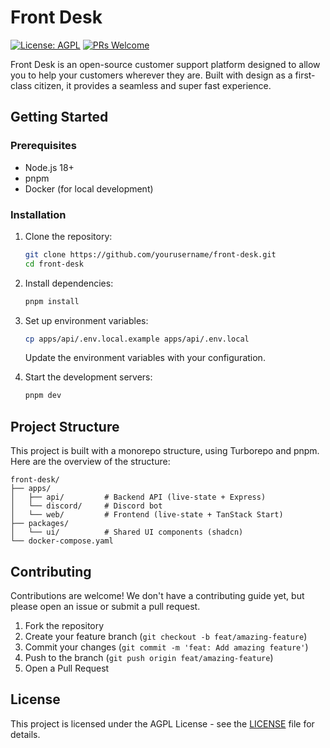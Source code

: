 # Front Desk

[![License: AGPL](https://img.shields.io/badge/License-AGPL-brightgreen.svg)](LICENSE)
[![PRs Welcome](https://img.shields.io/badge/PRs-welcome-brightgreen.svg)](https://github.com/pedroscosta/front-desk/pulls)

Front Desk is an open-source customer support platform designed to allow you to help your customers wherever they are. Built with design as a first-class citizen, it provides a seamless and super fast experience.

## Getting Started

### Prerequisites

- Node.js 18+
- pnpm
- Docker (for local development)

### Installation

1. Clone the repository:
   ```bash
   git clone https://github.com/yourusername/front-desk.git
   cd front-desk
   ```

2. Install dependencies:
   ```bash
   pnpm install
   ```

3. Set up environment variables:
   ```bash
   cp apps/api/.env.local.example apps/api/.env.local
   ```
   Update the environment variables with your configuration.

4. Start the development servers:
   ```bash
   pnpm dev
   ```

## Project Structure

This project is built with a monorepo structure, using Turborepo and pnpm. Here are the overview of the structure:

```
front-desk/
├── apps/
│   ├── api/         # Backend API (live-state + Express)
│   └── discord/     # Discord bot
│   └── web/         # Frontend (live-state + TanStack Start)
├── packages/
│   └── ui/          # Shared UI components (shadcn)
└── docker-compose.yaml
```

## Contributing

Contributions are welcome! We don't have a contributing guide yet, but please open an issue or submit a pull request.

1. Fork the repository
2. Create your feature branch (`git checkout -b feat/amazing-feature`)
3. Commit your changes (`git commit -m 'feat: Add amazing feature'`)
4. Push to the branch (`git push origin feat/amazing-feature`)
5. Open a Pull Request

## License

This project is licensed under the AGPL License - see the [LICENSE](LICENSE) file for details.